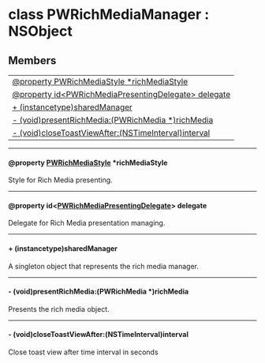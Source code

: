 
# <a name="heading"></a>class PWRichMediaManager : NSObject  

## Members  

<table>
	<tr>
		<td><a href="#1ad9f33c59136b94047ad25de198e32448">@property PWRichMediaStyle *richMediaStyle</a></td>
	</tr>
	<tr>
		<td><a href="#1a65042870d8e1dfe3379e0388f4445de5">@property id&lt;PWRichMediaPresentingDelegate&gt; delegate</a></td>
	</tr>
	<tr>
		<td><a href="#1acfeecba381e57e6e1fc3fef93d98c523">+ (instancetype)sharedManager</a></td>
	</tr>
	<tr>
		<td><a href="#1a93601cf8b2fa3b6387da0b245a7794a7">- (void)presentRichMedia:(PWRichMedia *)richMedia</a></td>
	</tr>
	<tr>
		<td><a href="#1afe4cc02dd10459c388c569e7d1e03f1d">- (void)closeToastViewAfter:(NSTimeInterval)interval</a></td>
	</tr>
</table>


----------  
  

#### <a name="1ad9f33c59136b94047ad25de198e32448"></a>@property <a href="PWRichMediaStyle.md">PWRichMediaStyle</a> \*richMediaStyle  
Style for Rich Media presenting. 

----------  
  

#### <a name="1a65042870d8e1dfe3379e0388f4445de5"></a>@property id&lt;<a href="PWRichMediaPresentingDelegate-p.md">PWRichMediaPresentingDelegate</a>&gt; delegate  
Delegate for Rich Media presentation managing. 

----------  
  

#### <a name="1acfeecba381e57e6e1fc3fef93d98c523"></a>+ (instancetype)sharedManager  
A singleton object that represents the rich media manager. 

----------  
  

#### <a name="1a93601cf8b2fa3b6387da0b245a7794a7"></a>- (void)presentRichMedia:(PWRichMedia \*)richMedia  
Presents the rich media object. 

----------  
  

#### <a name="1afe4cc02dd10459c388c569e7d1e03f1d"></a>- (void)closeToastViewAfter:(NSTimeInterval)interval  
Close toast view after time interval in seconds 